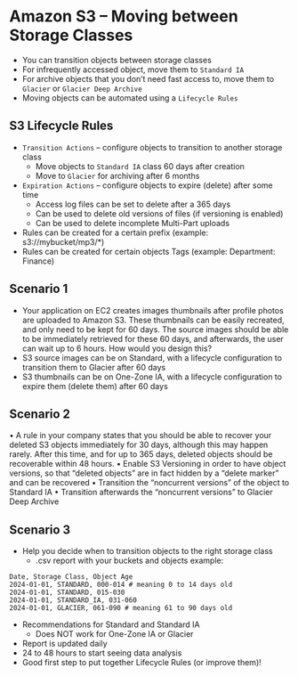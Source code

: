 # Amazon S3 – Moving between Storage Classes

- You can transition objects between storage classes
- For infrequently accessed object, move them to `Standard IA`
- For archive objects that you don’t need fast access to, move them to `Glacier` or `Glacier Deep Archive`
- Moving objects can be automated using a `Lifecycle Rules`

## S3 Lifecycle Rules

- `Transition Actions` – configure objects to transition to another storage class
  - Move objects to `Standard IA` class 60 days after creation
  - Move to `Glacier` for archiving after 6 months
- `Expiration Actions` – configure objects to expire (delete) after some time
  - Access log files can be set to delete after a 365 days
  - Can be used to delete old versions of files (if versioning is enabled)
  - Can be used to delete incomplete Multi-Part uploads
- Rules can be created for a certain prefix (example: s3://mybucket/mp3/\*)
- Rules can be created for certain objects Tags (example: Department: Finance)

## Scenario 1

- Your application on EC2 creates images thumbnails after profile photos are uploaded to Amazon S3. These thumbnails can be easily recreated, and only need to be kept for 60 days. The source images should be able to be immediately retrieved for these 60 days, and afterwards, the user can wait up to 6 hours. How would you design this?
- S3 source images can be on Standard, with a lifecycle configuration to transition them to Glacier after 60 days
- S3 thumbnails can be on One-Zone IA, with a lifecycle configuration to expire them (delete them) after 60 days

## Scenario 2

• A rule in your company states that you should be able to recover your
deleted S3 objects immediately for 30 days, although this may happen
rarely. After this time, and for up to 365 days, deleted objects should
be recoverable within 48 hours.
• Enable S3 Versioning in order to have object versions, so that “deleted
objects” are in fact hidden by a “delete marker” and can be recovered
• Transition the “noncurrent versions” of the object to Standard IA
• Transition afterwards the “noncurrent versions” to Glacier Deep Archive

## Scenario 3

- Help you decide when to transition objects to the right storage class
  - .csv report with your buckets and objects example:

```csv
Date, Storage Class, Object Age
2024-01-01, STANDARD, 000-014 # meaning 0 to 14 days old
2024-01-01, STANDARD, 015-030
2024-01-01, STANDARD_IA, 031-060
2024-01-01, GLACIER, 061-090 # meaning 61 to 90 days old
```

- Recommendations for Standard and Standard IA
  - Does NOT work for One-Zone IA or Glacier
- Report is updated daily
- 24 to 48 hours to start seeing data analysis
- Good first step to put together Lifecycle Rules (or improve them)!

